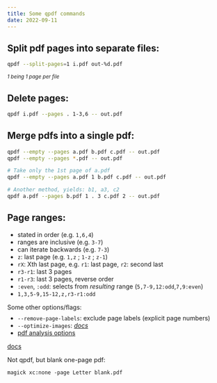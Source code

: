 ```yaml
---
title: Some qpdf commands
date: 2022-09-11
---
```



## Split pdf pages into separate files:
```bash
qpdf --split-pages=1 i.pdf out-%d.pdf
```
<small>*1 being 1 page per file*</small>

## Delete pages:
```bash
qpdf i.pdf --pages . 1-3,6 -- out.pdf
```

## Merge pdfs into a single pdf:
```bash
qpdf --empty --pages a.pdf b.pdf c.pdf -- out.pdf
qpdf --empty --pages *.pdf -- out.pdf

# Take only the 1st page of a.pdf
qpdf --empty --pages a.pdf 1 b.pdf c.pdf -- out.pdf

# Another method, yields: b1, a3, c2
qpdf a.pdf --pages b.pdf 1 . 3 c.pdf 2 -- out.pdf
```

## Page ranges:
* stated in order (e.g. `1,6,4`)
* ranges are inclusive (e.g. `3-7`)
* can iterate backwards (e.g. `7-3`)
* `z`: last page (e.g. `1,z` ; `1-z` ; `z-1`)
* `rX`: Xth last page, e.g. `r1`: last page, `r2`: second last
* `r3-r1`: last 3 pages
* `r1-r3`: last 3 pages, reverse order
* `:even`, `:odd`: selects from *resulting* range (`5,7-9,12:odd`,`7,9:even`)
* `1,3,5-9,15-12,z,r3-r1:odd`

Some other options/flags:
* `--remove-page-labels`: exclude page labels (explicit page numbers)
* `--optimize-images`: *[docs](https://qpdf.readthedocs.io/en/stable/cli.html#option-optimize-images)*
* [pdf analysis options](https://qpdf.readthedocs.io/en/stable/cli.html#pdf-inspection)


[docs](https://qpdf.readthedocs.io/en/stable/cli.html)

Not qpdf, but blank one-page pdf:
```
magick xc:none -page Letter blank.pdf
```

<style>
pre,ul {margin-top: 0}
ul + p {margin-bottom: 0.5rem}
</style>
